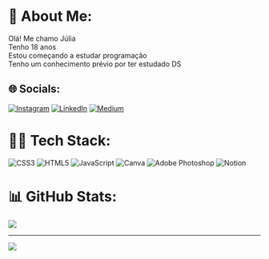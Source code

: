 # 🌌 About Me:
Olá! Me chamo Júlia<br>Tenho 18 anos<br>Estou começando a estudar programação<br>Tenho um conhecimento prévio por ter estudado DS


## 🌐 Socials:
[![Instagram](https://img.shields.io/badge/Instagram-%23E4405F.svg?logo=Instagram&logoColor=white)](https://instagram.com/@juliarocha460) [![LinkedIn](https://img.shields.io/badge/LinkedIn-%230077B5.svg?logo=linkedin&logoColor=white)](https://linkedin.com/in/júlia-gonçalves-da-rocha-a15a67211) [![Medium](https://img.shields.io/badge/Medium-12100E?logo=medium&logoColor=white)](https://medium.com/@juliagonca) 

# 👩‍💻 Tech Stack:
![CSS3](https://img.shields.io/badge/css3-%231572B6.svg?style=for-the-badge&logo=css3&logoColor=white) ![HTML5](https://img.shields.io/badge/html5-%23E34F26.svg?style=for-the-badge&logo=html5&logoColor=white) ![JavaScript](https://img.shields.io/badge/javascript-%23323330.svg?style=for-the-badge&logo=javascript&logoColor=%23F7DF1E) ![Canva](https://img.shields.io/badge/Canva-%2300C4CC.svg?style=for-the-badge&logo=Canva&logoColor=white) ![Adobe Photoshop](https://img.shields.io/badge/adobephotoshop-%2331A8FF.svg?style=for-the-badge&logo=adobephotoshop&logoColor=white) ![Notion](https://img.shields.io/badge/Notion-%23000000.svg?style=for-the-badge&logo=notion&logoColor=white)
# 📊 GitHub Stats:
![](https://github-readme-streak-stats.herokuapp.com/?user=JuGonca&theme=tokyonight&hide_border=false)<br/>

---
[![](https://visitcount.itsvg.in/api?id=JuGonca&icon=0&color=0)](https://visitcount.itsvg.in)

<!-- Proudly created with GPRM ( https://gprm.itsvg.in ) -->
